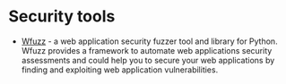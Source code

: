 # Security tools

* [Wfuzz](https://github.com/xmendez/wfuzz) - a web application security fuzzer tool and library for Python. Wfuzz provides a framework to automate web applications security assessments and could help you to secure your web applications by finding and exploiting web application vulnerabilities.
